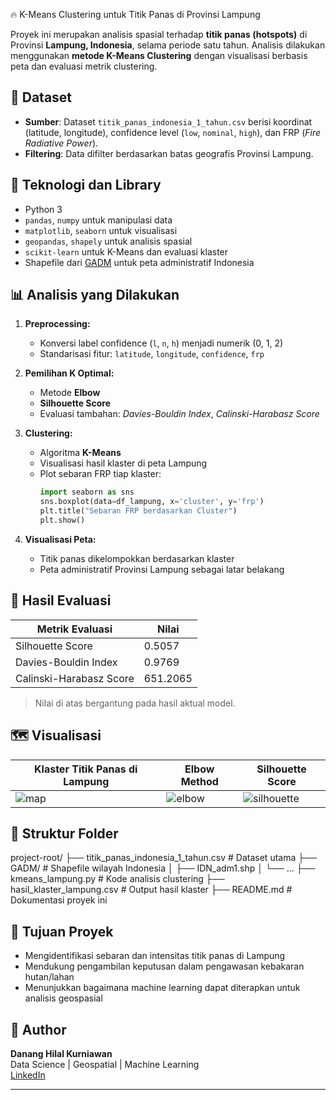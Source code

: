 🔥 K-Means Clustering untuk Titik Panas di Provinsi Lampung

Proyek ini merupakan analisis spasial terhadap **titik panas (hotspots)** di Provinsi **Lampung, Indonesia**, selama periode satu tahun. Analisis dilakukan menggunakan **metode K-Means Clustering** dengan visualisasi berbasis peta dan evaluasi metrik clustering.

## 📂 Dataset
- **Sumber**: Dataset `titik_panas_indonesia_1_tahun.csv` berisi koordinat (latitude, longitude), confidence level (`low`, `nominal`, `high`), dan FRP (*Fire Radiative Power*).
- **Filtering**: Data difilter berdasarkan batas geografis Provinsi Lampung.

## 🔧 Teknologi dan Library
- Python 3
- `pandas`, `numpy` untuk manipulasi data
- `matplotlib`, `seaborn` untuk visualisasi
- `geopandas`, `shapely` untuk analisis spasial
- `scikit-learn` untuk K-Means dan evaluasi klaster
- Shapefile dari [GADM](https://gadm.org) untuk peta administratif Indonesia

## 📊 Analisis yang Dilakukan

1. **Preprocessing:**
   - Konversi label confidence (`l`, `n`, `h`) menjadi numerik (0, 1, 2)
   - Standarisasi fitur: `latitude`, `longitude`, `confidence`, `frp`

2. **Pemilihan K Optimal:**
   - Metode **Elbow**
   - **Silhouette Score**
   - Evaluasi tambahan: *Davies-Bouldin Index*, *Calinski-Harabasz Score*

3. **Clustering:**
   - Algoritma **K-Means**
   - Visualisasi hasil klaster di peta Lampung
   - Plot sebaran FRP tiap klaster:
     ```python
     import seaborn as sns
     sns.boxplot(data=df_lampung, x='cluster', y='frp')
     plt.title("Sebaran FRP berdasarkan Cluster")
     plt.show()
     ```

4. **Visualisasi Peta:**
   - Titik panas dikelompokkan berdasarkan klaster
   - Peta administratif Provinsi Lampung sebagai latar belakang

## 🧪 Hasil Evaluasi
| Metrik Evaluasi        | Nilai |
|------------------------|-------|
| Silhouette Score       | 0.5057 |
| Davies-Bouldin Index   | 0.9769 |
| Calinski-Harabasz Score| 651.2065 |

> Nilai di atas bergantung pada hasil aktual model.

## 🗺️ Visualisasi

| Klaster Titik Panas di Lampung | Elbow Method | Silhouette Score |
|-------------------------------|--------------|------------------|
| ![map](https://github.com/user-attachments/assets/0ce9ff37-ae56-4292-ac48-bc2fdd7c1f40) | ![elbow](https://github.com/user-attachments/assets/5cc940ef-b2b8-49b8-a99f-a9d09da58b5e) | ![silhouette](https://github.com/user-attachments/assets/40bd6d36-1039-4011-ac68-d3699a3a37fd) |

## 📁 Struktur Folder
project-root/
├── titik_panas_indonesia_1_tahun.csv     # Dataset utama
├── GADM/                                 # Shapefile wilayah Indonesia
│   ├── IDN_adm1.shp
│   └── ...
├── kmeans_lampung.py                     # Kode analisis clustering
├── hasil_klaster_lampung.csv             # Output hasil klaster
├── README.md                             # Dokumentasi proyek ini

## 📌 Tujuan Proyek
- Mengidentifikasi sebaran dan intensitas titik panas di Lampung
- Mendukung pengambilan keputusan dalam pengawasan kebakaran hutan/lahan
- Menunjukkan bagaimana machine learning dapat diterapkan untuk analisis geospasial

## 👤 Author
**Danang Hilal Kurniawan**  
Data Science | Geospatial | Machine Learning  
[LinkedIn](https://www.linkedin.com/in/dananghilalkurniawan/)

---
